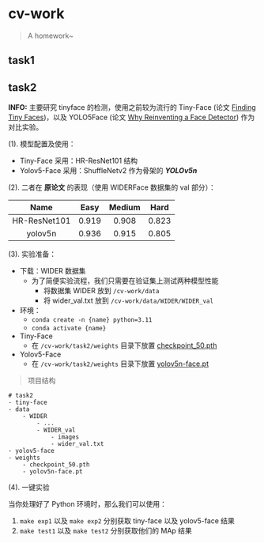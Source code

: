 # cv-work

> A homework~

## task1



## task2

**INFO:** 主要研究 tinyface 的检测，使用之前较为流行的 Tiny-Face (论文 [Finding Tiny Faces](https://arxiv.org/abs/1612.04402))，以及 YOLO5Face (论文 [Why Reinventing a Face Detector](https://arxiv.org/abs/2105.12931)) 作为对比实验。

(1). 模型配置及使用：

* Tiny-Face 采用：HR-ResNet101 结构 
* Yolov5-Face 采用：ShuffleNetv2 作为骨架的 ***YOLOv5n***

(2). 二者在 **原论文** 的表现（使用 WIDERFace 数据集的 val 部分）：

|     Name     | Easy  | Medium | Hard  |
| :----------: | :---: | :----: | :---: |
| HR-ResNet101 | 0.919 | 0.908  | 0.823 |
|   yolov5n    | 0.936 | 0.915  | 0.805 |

(3). 实验准备：

* 下载：WIDER 数据集
  * 为了简便实验流程，我们只需要在验证集上测试两种模型性能
    * 将数据集 WIDER 放到 `/cv-work/data`
    * 将 wider_val.txt 放到 `/cv-work/data/WIDER/WIDER_val`
* 环境：
  * `conda create -n {name} python=3.11`
  * `conda activate {name}`
* Tiny-Face
  * 在 `/cv-work/task2/weights` 目录下放置 [checkpoint_50.pth](https://www.dropbox.com/scl/fi/md0lxok2uh2achx8r58mk/checkpoint_50.pth?rlkey=9y1acwj1k6c57tqck14t6as18&e=1&dl=0) 
* Yolov5-Face
  * 在 `/cv-work/task2/weights` 目录下放置 [yolov5n-face.pt](https://drive.google.com/file/d/18oenL6tjFkdR1f5IgpYeQfDFqU4w3jEr/view?usp=sharing)



> 项目结构

```
# task2
- tiny-face
- data
	- WIDER
		- ...
		- WIDER_val
			- images
			- wider_val.txt
- yolov5-face
- weights
	- checkpoint_50.pth
	- yolov5n-face.pt
```



(4). 一键实验

当你处理好了 Python 环境时，那么我们可以使用：

1. `make exp1` 以及 `make exp2` 分别获取 tiny-face 以及 yolov5-face 结果
2. `make test1` 以及 `make test2` 分别获取他们的 MAp 结果

